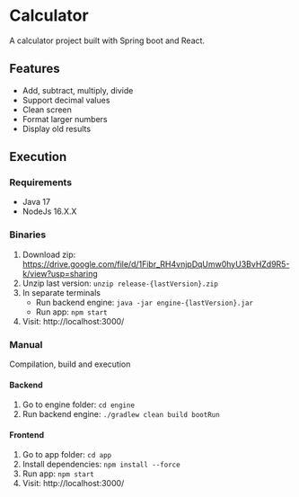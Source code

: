 # Calculator
A calculator project built with Spring boot and React.

## Features
- Add, subtract, multiply, divide
- Support decimal values
- Clean screen
- Format larger numbers
- Display old results

## Execution

### Requirements
- Java 17
- NodeJs 16.X.X

### Binaries
1. Download zip: https://drive.google.com/file/d/1Fibr_RH4vnjpDqUmw0hyU3BvHZd9R5-k/view?usp=sharing
2. Unzip last version:
   ```unzip release-{lastVersion}.zip```
3. In separate terminals
   - Run backend engine:
      ```java -jar engine-{lastVersion}.jar```
   - Run app:
   ```npm start```
4. Visit: http://localhost:3000/

### Manual 
Compilation, build and execution
#### Backend
1. Go to engine folder:
```cd engine```
2. Run backend engine:
```./gradlew clean build bootRun```

#### Frontend
1. Go to app folder:
```cd app```
2. Install dependencies:
```npm install --force```
3. Run app:
```npm start```
4. Visit: http://localhost:3000/
